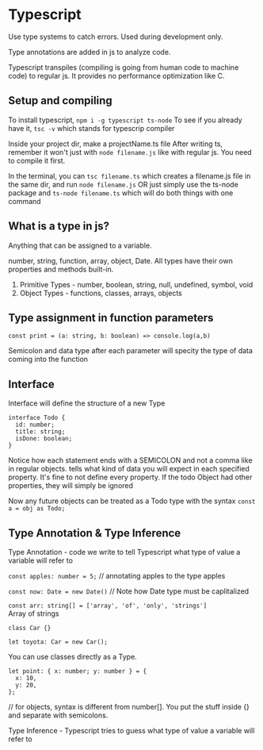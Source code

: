 # Typescript

Use type systems to catch errors. Used during development only.

Type annotations are added in js to analyze code.

Typescript transpiles (compiling is going from human code to machine code) to regular js. It provides no performance optimization like C.

## Setup and compiling

To install typescript, `npm i -g typescript ts-node`
To see if you already have it, `tsc -v` which stands for typescrip compiler

Inside your project dir, make a projectName.ts file
After writing ts, remember it won't just with `node filename.js` like with regular js. You need to compile it first.

In the terminal, you can `tsc filename.ts` which creates a filename.js file in the same dir, and run `node filename.js`
OR
just simply use the ts-node package and `ts-node filename.ts` which will do both things with one command

## What is a type in js?

Anything that can be assigned to a variable.

number, string, function, array, object, Date.
All types have their own properties and methods built-in.

1. Primitive Types - number, boolean, string, null, undefined, symbol, void
2. Object Types - functions, classes, arrays, objects

## Type assignment in function parameters

`const print = (a: string, b: boolean) => console.log(a,b)`

Semicolon and data type after each parameter will specity the type of data coming into the function

## Interface

Interface will define the structure of a new Type

```
interface Todo {
  id: number;
  title: string;
  isDone: boolean;
}
```

Notice how each statement ends with a SEMICOLON and not a comma like in regular objects.
tells what kind of data you will expect in each specified property.
It's fine to not define every property. If the todo Object had other properties, they will simply be ignored

Now any future objects can be treated as a Todo type
with the syntax `const a = obj as Todo;`

## Type Annotation & Type Inference

Type Annotation - code we write to tell Typescript what type of value a variable will refer to

`const apples: number = 5;`
// annotating apples to the type apples

`const now: Date = new Date()`
// Note how Date type must be caplitalized

`const arr: string[] = ['array', 'of', 'only', 'strings']`  
Array of strings

```
class Car {}

let toyota: Car = new Car();
```

You can use classes directly as a Type.

```
let point: { x: number; y: number } = {
  x: 10,
  y: 20,
};
```

// for objects, syntax is different from number[]. You put the stuff inside {} and separate with semicolons.

Type Inference - Typescript tries to guess what type of value a variable will refer to
